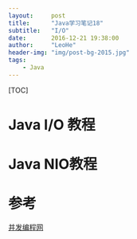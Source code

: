 ```yaml
---
layout:     post
title:      "Java学习笔记18"
subtitle:   "I/O"
date:       2016-12-21 19:38:00
author:     "LeoHe"
header-img: "img/post-bg-2015.jpg"
tags:
    - Java	
---
```


[TOC]

# Java I/O 教程





# Java NIO教程



# 参考

[并发编程网](http://ifeve.com/java-io/)

